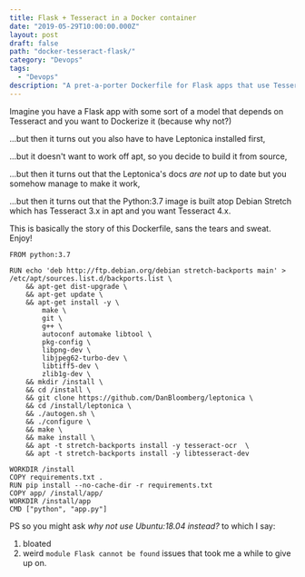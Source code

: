 ```yaml
---
title: Flask + Tesseract in a Docker container
date: "2019-05-29T10:00:00.000Z"
layout: post
draft: false
path: "docker-tesseract-flask/"
category: "Devops"
tags:
  - "Devops"
description: "A pret-a-porter Dockerfile for Flask apps that use Tesseract, now in Technicolor!"
---
```


Imagine you have a Flask app with some sort of a model that depends on Tesseract and you want to Dockerize it (because why not?)

...but then it turns out you also have to have Leptonica installed first,

...but it doesn't want to work off apt, so you decide to build it from source,

...but then it turns out that the Leptonica's docs *are not* up to date but you somehow manage to make it work,

...but then it turns out that the Python:3.7 image is built atop Debian Stretch which has Tesseract 3.x in apt and you want Tesseract 4.x.

This is basically the story of this Dockerfile, sans the tears and sweat. Enjoy!

```
FROM python:3.7

RUN echo 'deb http://ftp.debian.org/debian stretch-backports main' > /etc/apt/sources.list.d/backports.list \
    && apt-get dist-upgrade \
    && apt-get update \
    && apt-get install -y \
        make \
        git \
        g++ \
        autoconf automake libtool \
        pkg-config \
        libpng-dev \
        libjpeg62-turbo-dev \
        libtiff5-dev \
        zlib1g-dev \
    && mkdir /install \
    && cd /install \
    && git clone https://github.com/DanBloomberg/leptonica \
    && cd /install/leptonica \
    && ./autogen.sh \
    && ./configure \
    && make \
    && make install \
    && apt -t stretch-backports install -y tesseract-ocr  \
    && apt -t stretch-backports install -y libtesseract-dev

WORKDIR /install
COPY requirements.txt .
RUN pip install --no-cache-dir -r requirements.txt
COPY app/ /install/app/
WORKDIR /install/app
CMD ["python", "app.py"]

```

PS so you might ask *why not use Ubuntu:18.04 instead?* to which I say:

1. bloated
2. weird `module Flask cannot be found` issues that took me a while to give up on.